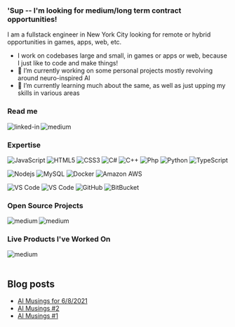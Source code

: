 ### 'Sup -- I'm looking for medium/long term contract opportunities!
I am a fullstack engineer in New York City looking for remote or hybrid opportunities in games, apps, web, etc.

- I work on codebases large and small, in games or apps or web, because I just like to code and make things!
- 🔭 I’m currently working on some personal projects mostly revolving around neuro-inspired AI
- 🌱 I’m currently learning much about the same, as well as just upping my skills in various areas

### Read me
[<img align="left" alt="linked-in" src="https://img.shields.io/badge/linkedin-%230077B5.svg?&style=for-the-badge&logo=linkedin&logoColor=white" />](https://www.linkedin.com/in/tedsouthard)
[<img align="left" alt="medium" src="https://img.shields.io/badge/medium-%2312100E.svg?&style=for-the-badge&logo=medium&logoColor=white" />](https://medium.com/@BablBrain)
<br>

### Expertise
![JavaScript](https://img.shields.io/badge/-JavaScript-black?style=flat-square&logo=javascript)
![HTML5](https://img.shields.io/badge/-HTML5-E34F26?style=flat-square&logo=html5&logoColor=white)
![CSS3](https://img.shields.io/badge/-CSS3-1572B6?style=flat-square&logo=css3)
![C#](https://img.shields.io/badge/-C%23-00599C?style=flat-square&logo=csharp)
![C++](https://img.shields.io/badge/-C++-00599C?style=flat-square&logo=c)
![Php](https://img.shields.io/badge/-php-394989?style=flat-square&logo=php)
![Python](https://img.shields.io/badge/-Python-black?style=flat-square&logo=Python)
![TypeScript](https://img.shields.io/badge/-TypeScript-007ACC?style=flat-square&logo=typescript)

![Nodejs](https://img.shields.io/badge/-Nodejs-black?style=flat-square&logo=Node.js)
![MySQL](https://img.shields.io/badge/-MySQL-black?style=flat-square&logo=mysql)
![Docker](https://img.shields.io/badge/-Docker-black?style=flat-square&logo=docker)
![Amazon AWS](https://img.shields.io/badge/Amazon%20AWS-232F3E?style=flat-square&logo=amazon-aws)

![VS Code](https://img.shields.io/badge/-VS%20code-007ACC?style=flat-square&logo=visual-studio-code)
![VS Code](https://img.shields.io/badge/-VS2019-mediumorchid?style=flat-square&logo=visual-studio)
![GitHub](https://img.shields.io/badge/-GitHub-181717?style=flat-square&logo=github)
![BitBucket](https://img.shields.io/badge/-BitBucket-darkblue?style=flat-square&logo=bitbucket)

### Open Source Projects
[<img align="left" alt="medium" src="https://img.shields.io/badge/-Libra&#32;Audio-tomato?&style=for-the-badge" />](https://github.com/snhu-labs/Libra-Audio)
[<img align="left" alt="medium" src="https://img.shields.io/badge/-Libra&#32;Text-orangered?&style=for-the-badge" />](https://github.com/snhu-labs/Libra-Text)
<br>
### Live Products I've Worked On
[<img align="left" alt="medium" src="https://img.shields.io/badge/-Libra&#32;Audio-tomato?&style=for-the-badge" />](https://play.google.com/store/apps/details?id=com.homer.sesame)

<br>
<br>


## Blog posts
<!-- BLOG-POST-LIST:START -->
- [AI Musings for 6/8/2021](https://medium.com/@BablBrain/ai-musings-for-6-8-2021-40875c9af059?source=rss-b9478367f2ea------2)
- [AI Musings #2](https://medium.com/@BablBrain/ai-musings-2-13149aaae36a?source=rss-b9478367f2ea------2)
- [AI Musings #1](https://medium.com/@BablBrain/ai-musings-1-25a74a5e5604?source=rss-b9478367f2ea------2)
<!-- BLOG-POST-LIST:END -->
